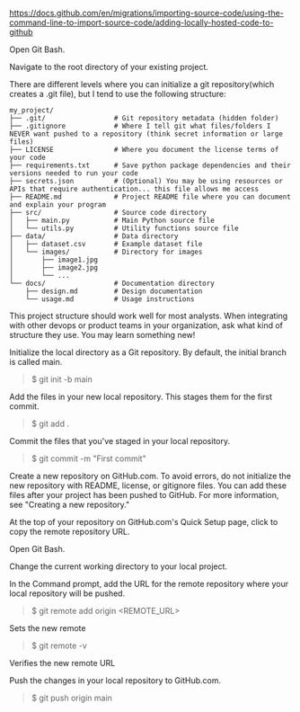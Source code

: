 https://docs.github.com/en/migrations/importing-source-code/using-the-command-line-to-import-source-code/adding-locally-hosted-code-to-github

Open Git Bash.

Navigate to the root directory of your existing project.

There are different levels where you can initialize a git repository(which creates a .git file), but I tend to use the following structure:

```
my_project/
├── .git/                 # Git repository metadata (hidden folder)
├── .gitignore            # Where I tell git what files/folders I NEVER want pushed to a repository (think secret information or large files)
├── LICENSE               # Where you document the license terms of your code
├── requirements.txt      # Save python package dependencies and their versions needed to run your code
├── secrets.json          # (Optional) You may be using resources or APIs that require authentication... this file allows me access
├── README.md             # Project README file where you can document and explain your program
├── src/                  # Source code directory
│   ├── main.py           # Main Python source file
│   └── utils.py          # Utility functions source file
├── data/                 # Data directory
│   ├── dataset.csv       # Example dataset file
│   └── images/           # Directory for images
│       ├── image1.jpg
│       ├── image2.jpg
│       └── ...
└── docs/                 # Documentation directory
    ├── design.md         # Design documentation
    └── usage.md          # Usage instructions
```

This project structure should work well for most analysts. When integrating with other devops or product teams in your organization, ask what kind of structure they use. You may learn something new!

Initialize the local directory as a Git repository. By default, the initial branch is called main.

> $ git init -b main

Add the files in your new local repository. This stages them for the first commit.

> $ git add .

Commit the files that you've staged in your local repository.

> $ git commit -m "First commit"

Create a new repository on GitHub.com. To avoid errors, do not initialize the new repository with README, license, or gitignore files. You can add these files after your project has been pushed to GitHub. For more information, see "Creating a new repository."

At the top of your repository on GitHub.com's Quick Setup page, click  to copy the remote repository URL.

Open Git Bash.

Change the current working directory to your local project.

In the Command prompt, add the URL for the remote repository where your local repository will be pushed.

> $ git remote add origin <REMOTE_URL> 

Sets the new remote

> $ git remote -v

Verifies the new remote URL

Push the changes in your local repository to GitHub.com.

> $ git push origin main